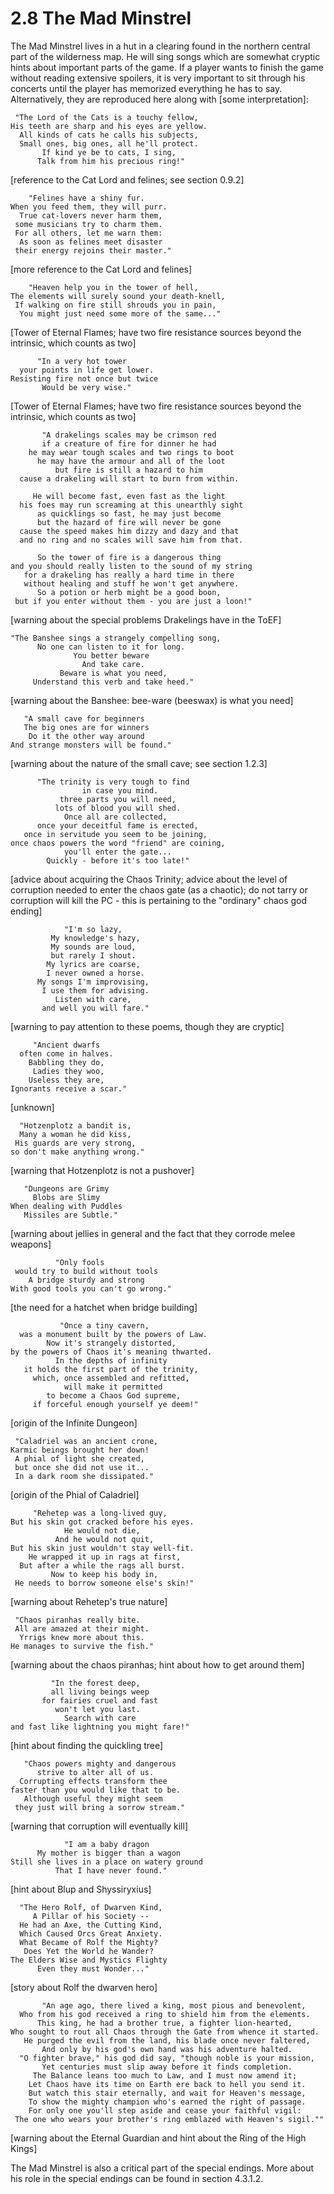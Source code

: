 # 2.8 The Mad Minstrel

The Mad Minstrel lives in a hut in a clearing found in the northern central part of the 
wilderness map. He will sing songs which are somewhat cryptic hints about important parts 
of the game. If a player wants to finish the game without reading extensive spoilers, it 
is very important to sit through his concerts until the player has memorized everything 
he has to say. Alternatively, they are reproduced here along with [some interpretation]:

```
 "The Lord of the Cats is a touchy fellow,
His teeth are sharp and his eyes are yellow.
  All kinds of cats he calls his subjects,
  Small ones, big ones, all he'll protect.
       If kind ye be to cats, I sing,
      Talk from him his precious ring!"
```

[reference to the Cat Lord and felines; see section 0.9.2]

```
    "Felines have a shiny fur.
When you feed them, they will purr.
  True cat-lovers never harm them,
 some musicians try to charm them.
 For all others, let me warn them:
  As soon as felines meet disaster
 their energy rejoins their master."
```

[more reference to the Cat Lord and felines]

```
    "Heaven help you in the tower of hell,
The elements will surely sound your death-knell,
 If walking on fire still shrouds you in pain,
  You might just need some more of the same..."
```

[Tower of Eternal Flames; have two fire resistance sources 
beyond the intrinsic, which counts as two]

```
      "In a very hot tower
  your points in life get lower.
Resisting fire not once but twice
       Would be very wise."
```

[Tower of Eternal Flames; have two fire resistance 
 sources beyond the intrinsic, which counts as two]

```
       "A drakelings scales may be crimson red
       if a creature of fire for dinner he had
    he may wear tough scales and two rings to boot
      he may have the armour and all of the loot
          but fire is still a hazard to him
  cause a drakeling will start to burn from within.

     He will become fast, even fast as the light
  his foes may run screaming at this unearthly sight
      as quicklings so fast, he may just become
      but the hazard of fire will never be gone
  cause the speed makes him dizzy and dazy and that
  and no ring and no scales will save him from that.

      So the tower of fire is a dangerous thing
and you should really listen to the sound of my string
   for a drakeling has really a hard time in there
   without healing and stuff he won't get anywhere.
      So a potion or herb might be a good boon,
 but if you enter without them - you are just a loon!"
```

[warning about the special problems Drakelings have in the ToEF]

```
"The Banshee sings a strangely compelling song,
      No one can listen to it for long.
              You better beware
                And take care.
           Beware is what you need,
     Understand this verb and take heed."
```
[warning about the Banshee: bee-ware (beeswax) is what you need]

```
   "A small cave for beginners
   The big ones are for winners
    Do it the other way around
And strange monsters will be found."
```

[warning about the nature of the small cave; see section 1.2.3]

```
      "The trinity is very tough to find
                in case you mind.
           three parts you will need,
          lots of blood you will shed.
            Once all are collected,
      once your deceitful fame is erected,
   once in servitude you seem to be joining,
once chaos powers the word "friend" are coining,
            you'll enter the gate...
        Quickly - before it's too late!"
```

[advice about acquiring the Chaos Trinity; advice about the level of 
 corruption needed to enter the chaos gate (as a chaotic); do not 
 tarry or corruption will kill the PC - this is pertaining to the 
 "ordinary" chaos god ending]

```
            "I'm so lazy,
         My knowledge's hazy,
         My sounds are loud,
         but rarely I shout.
        My lyrics are coarse,
        I never owned a horse.
      My songs I'm improvising,
       I use them for advising.
          Listen with care,
       and well you will fare."
```

[warning to pay attention to these poems, though they are cryptic]

```
     "Ancient dwarfs
  often come in halves.
    Babbling they do,
     Ladies they woo,
    Useless they are,
Ignorants receive a scar."
```

[unknown]

```
  "Hotzenplotz a bandit is,
  Many a woman he did kiss,
 His guards are very strong,
so don't make anything wrong."
```

[warning that Hotzenplotz is not a pushover]


```
   "Dungeons are Grimy
     Blobs are Slimy
When dealing with Puddles
   Missiles are Subtle."
```

[warning about jellies in general and the fact that they corrode melee weapons]

```
          "Only fools
 would try to build without tools
    A bridge sturdy and strong
With good tools you can't go wrong."
```

[the need for a hatchet when bridge building]

```
           "Once a tiny cavern,
  was a monument built by the powers of Law.
        Now it's strangely distorted,
by the powers of Chaos it's meaning thwarted.
          In the depths of infinity
   it holds the first part of the trinity,
     which, once assembled and refitted,
            will make it permitted
        to become a Chaos God supreme,
     if forceful enough yourself ye deem!"
```

[origin of the Infinite Dungeon]

```
 "Caladriel was an ancient crone,
Karmic beings brought her down!
 A phial of light she created,
 but once she did not use it...
 In a dark room she dissipated."
```

[origin of the Phial of Caladriel]

```
     "Rehetep was a long-lived guy,
But his skin got cracked before his eyes.
            He would not die,
          And he would not quit,
But his skin just wouldn't stay well-fit.
    He wrapped it up in rags at first,
  But after a while the rags all burst.
         Now to keep his body in,
 He needs to borrow someone else's skin!"
```

[warning about Rehetep's true nature]

```
 "Chaos piranhas really bite.
 All are amazed at their might.
  Yrrigs knew more about this.
He manages to survive the fish."
```

[warning about the chaos piranhas; hint about how to get around them]

```
         "In the forest deep,
         all living beings weep
       for fairies cruel and fast
          won't let you last.
            Search with care
and fast like lightning you might fare!"
```

[hint about finding the quickling tree]

```
   "Chaos powers mighty and dangerous
      strive to alter all of us.
  Corrupting effects transform thee
faster than you would like that to be.
   Although useful they might seem
 they just will bring a sorrow stream."
```

[warning that corruption will eventually kill]

```
            "I am a baby dragon
      My mother is bigger than a wagon
Still she lives in a place on watery ground
          That I have never found."
```

[hint about Blup and Shyssiryxius]

```
  "The Hero Rolf, of Dwarven Kind,
     A Pillar of his Society --
  He had an Axe, the Cutting Kind,
  Which Caused Orcs Great Anxiety.
  What Became of Rolf the Mighty?
   Does Yet the World he Wander?
The Elders Wise and Mystics Flighty
      Even they must Wonder..."
```

[story about Rolf the dwarven hero]

```
       "An age ago, there lived a king, most pious and benevolent,
  Who from his god received a ring to shield him from the elements.
      This king, he had a brother true, a fighter lion-hearted,
Who sought to rout all Chaos through the Gate from whence it started.
   He purged the evil from the land, his blade once never faltered,
       And only by his god's own hand was his adventure halted.
  "O fighter brave," his god did say, "though noble is your mission,
       Yet centuries must slip away before it finds completion.
     The Balance leans too much to Law, and I must now amend it;
    Let Chaos have its time on Earth ere back to hell you send it.
    But watch this stair eternally, and wait for Heaven's message,
    To show the mighty champion who's earned the right of passage.
    For only one you'll step aside and cease your faithful vigil:
 The one who wears your brother's ring emblazed with Heaven's sigil.""
```

[warning about the Eternal Guardian and hint about the Ring of the High Kings]

The Mad Minstrel is also a critical part of the special endings. More about his role in 
the special endings can be found in section 4.3.1.2.

